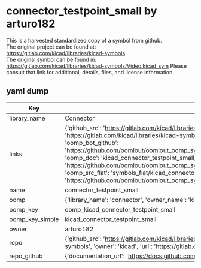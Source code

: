 # connector_testpoint_small by arturo182  
This is a harvested standardized copy of a symbol from github.  
The original project can be found at:  
https://gitlab.com/kicad/libraries/kicad-symbols  
The original symbol can be found in:
https://gitlab.com/kicad/libraries/kicad-symbols/Video.kicad_sym
Please consult that link for additional, details, files, and license information.  
## yaml dump  
| Key | Value |  
| --- | --- |  
| library_name | Connector |  
| links | {'github_src': 'https://gitlab.com/kicad/libraries/kicad-symbols/Video.kicad_sym', 'github_src_repo': 'https://gitlab.com/kicad/libraries/kicad-symbols', 'oomp_bot': 'kicad_connector_testpoint_small/working', 'oomp_bot_github': 'https://github.com/oomlout/oomlout_oomp_symbol_bot/tree/main/kicad_connector_testpoint_small/working', 'oomp_doc': 'kicad_connector_testpoint_small/working', 'oomp_doc_github': 'https://github.com/oomlout/oomlout_oomp_symbol_doc/tree/main/kicad_connector_testpoint_small/working', 'oomp_src_flat': 'symbols_flat/kicad_connector_testpoint_small/working', 'oomp_src_flat_github': 'https://github.com/oomlout/oomlout_oomp_symbol_src/tree/main/kicad_connector_testpoint_small/working'} |  
| name | connector_testpoint_small |  
| oomp | {'library_name': 'connector', 'owner_name': 'kicad', 'symbol_name': 'connector_testpoint_small'} |  
| oomp_key | oomp_kicad_connector_testpoint_small |  
| oomp_key_simple | kicad_connector_testpoint_small |  
| owner | arturo182 |  
| repo | {'github_src': 'https://gitlab.com/kicad/libraries/kicad-symbols/Video.kicad_sym', 'name': 'libraries/kicad-symbols', 'owner': 'kicad', 'url': 'https://gitlab.com/kicad/libraries/kicad-symbols'} |  
| repo_github | {'documentation_url': 'https://docs.github.com/rest/repos/repos#get-a-repository', 'message': 'Not Found'} |  

